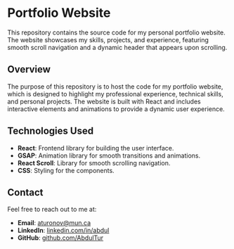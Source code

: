 # Portfolio Website

This repository contains the source code for my personal portfolio website. The website showcases my skills, projects, and experience, featuring smooth scroll navigation and a dynamic header that appears upon scrolling.

## Overview

The purpose of this repository is to host the code for my portfolio website, which is designed to highlight my professional experience, technical skills, and personal projects. The website is built with React and includes interactive elements and animations to provide a dynamic user experience.

## Technologies Used

- **React**: Frontend library for building the user interface.
- **GSAP**: Animation library for smooth transitions and animations.
- **React Scroll**: Library for smooth scrolling navigation.
- **CSS**: Styling for the components.

## Contact

Feel free to reach out to me at:

- **Email**: aturonov@mun.ca
- **LinkedIn**: [linkedin.com/in/abdul](https://www.linkedin.com/in/abdulaziz-turonov-63ab3a260/)
- **GitHub**: [github.com/AbdulTur](https://github.com/AbdulTur)

